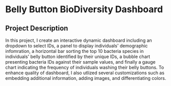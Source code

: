 # Belly Button BioDiversity Dashboard

## Project Description

In this project, I create an interactive dynamic dashboard including an dropdown to select IDs, a panel to display individuals' demographic infomration, a horizontal bar sorting the top 10 bacteria species in individuals' belly button identified by their unique IDs, a bubble chart presenting bacteria IDs against their sample values, and finally a gauge chart indicating the frequency of individuals washing their belly buttons. To enhance quality of dashboard, I also utlized several customizations such as embedding additional information, adding images, and differentiating colors.

